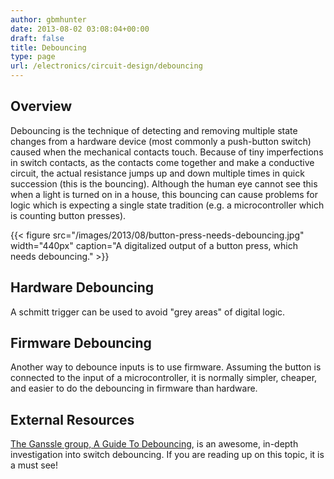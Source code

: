 ```yaml
---
author: gbmhunter
date: 2013-08-02 03:08:04+00:00
draft: false
title: Debouncing
type: page
url: /electronics/circuit-design/debouncing
---
```


## Overview

Debouncing is the technique of detecting and removing multiple state changes from a hardware device (most commonly a push-button switch) caused when the mechanical contacts touch. Because of tiny imperfections in switch contacts, as the contacts come together and make a conductive circuit, the actual resistance jumps up and down multiple times in quick succession (this is the bouncing). Although the human eye cannot see this when a light is turned on in a house, this bouncing can cause problems for logic which is expecting a single state tradition (e.g. a microcontroller which is counting button presses).

{{< figure src="/images/2013/08/button-press-needs-debouncing.jpg" width="440px" caption="A digitalized output of a button press, which needs debouncing."  >}}

## Hardware Debouncing

A schmitt trigger can be used to avoid "grey areas" of digital logic.

## Firmware Debouncing

Another way to debounce inputs is to use firmware. Assuming the button is connected to the input of a microcontroller, it is normally simpler, cheaper, and easier to do the debouncing in firmware than hardware.

## External Resources

[The Ganssle group, A Guide To Debouncing](http://www.ganssle.com/debouncing.pdf), is an awesome, in-depth investigation into switch debouncing. If you are reading up on this topic, it is a must see!
